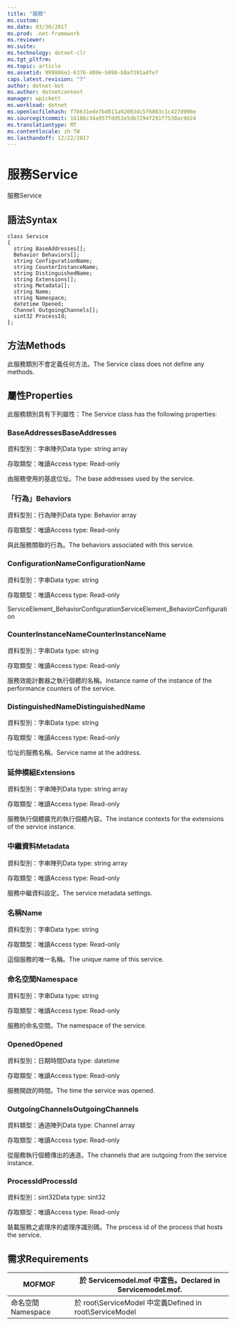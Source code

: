 ```yaml
---
title: "服務"
ms.custom: 
ms.date: 03/30/2017
ms.prod: .net-framework
ms.reviewer: 
ms.suite: 
ms.technology: dotnet-clr
ms.tgt_pltfrm: 
ms.topic: article
ms.assetid: 999806e1-6376-409e-b998-b0af391adfe7
caps.latest.revision: "7"
author: dotnet-bot
ms.author: dotnetcontent
manager: wpickett
ms.workload: dotnet
ms.openlocfilehash: f7b631ede7bd011a92003dc5f6083c1c427d990e
ms.sourcegitcommit: 16186c34a957fdd52e5db7294f291f7530ac9d24
ms.translationtype: MT
ms.contentlocale: zh-TW
ms.lasthandoff: 12/22/2017
---
```

# <a name="service"></a><span data-ttu-id="eb10e-102">服務</span><span class="sxs-lookup"><span data-stu-id="eb10e-102">Service</span></span>
<span data-ttu-id="eb10e-103">服務</span><span class="sxs-lookup"><span data-stu-id="eb10e-103">Service</span></span>  
  
## <a name="syntax"></a><span data-ttu-id="eb10e-104">語法</span><span class="sxs-lookup"><span data-stu-id="eb10e-104">Syntax</span></span>  
  
```  
class Service  
{  
  string BaseAddresses[];  
  Behavior Behaviors[];  
  string ConfigurationName;  
  string CounterInstanceName;  
  string DistinguishedName;  
  string Extensions[];  
  string Metadata[];  
  string Name;  
  string Namespace;  
  datetime Opened;  
  Channel OutgoingChannels[];  
  sint32 ProcessId;  
};  
```  
  
## <a name="methods"></a><span data-ttu-id="eb10e-105">方法</span><span class="sxs-lookup"><span data-stu-id="eb10e-105">Methods</span></span>  
 <span data-ttu-id="eb10e-106">此服務類別不會定義任何方法。</span><span class="sxs-lookup"><span data-stu-id="eb10e-106">The Service class does not define any methods.</span></span>  
  
## <a name="properties"></a><span data-ttu-id="eb10e-107">屬性</span><span class="sxs-lookup"><span data-stu-id="eb10e-107">Properties</span></span>  
 <span data-ttu-id="eb10e-108">此服務類別具有下列屬性：</span><span class="sxs-lookup"><span data-stu-id="eb10e-108">The Service class has the following properties:</span></span>  
  
### <a name="baseaddresses"></a><span data-ttu-id="eb10e-109">BaseAddresses</span><span class="sxs-lookup"><span data-stu-id="eb10e-109">BaseAddresses</span></span>  
 <span data-ttu-id="eb10e-110">資料型別：字串陣列</span><span class="sxs-lookup"><span data-stu-id="eb10e-110">Data type: string array</span></span>  
  
 <span data-ttu-id="eb10e-111">存取類型：唯讀</span><span class="sxs-lookup"><span data-stu-id="eb10e-111">Access type: Read-only</span></span>  
  
 <span data-ttu-id="eb10e-112">由服務使用的基底位址。</span><span class="sxs-lookup"><span data-stu-id="eb10e-112">The base addresses used by the service.</span></span>  
  
### <a name="behaviors"></a><span data-ttu-id="eb10e-113">「行為」</span><span class="sxs-lookup"><span data-stu-id="eb10e-113">Behaviors</span></span>  
 <span data-ttu-id="eb10e-114">資料型別：行為陣列</span><span class="sxs-lookup"><span data-stu-id="eb10e-114">Data type: Behavior array</span></span>  
  
 <span data-ttu-id="eb10e-115">存取類型：唯讀</span><span class="sxs-lookup"><span data-stu-id="eb10e-115">Access type: Read-only</span></span>  
  
 <span data-ttu-id="eb10e-116">與此服務關聯的行為。</span><span class="sxs-lookup"><span data-stu-id="eb10e-116">The behaviors associated with this service.</span></span>  
  
### <a name="configurationname"></a><span data-ttu-id="eb10e-117">ConfigurationName</span><span class="sxs-lookup"><span data-stu-id="eb10e-117">ConfigurationName</span></span>  
 <span data-ttu-id="eb10e-118">資料型別：字串</span><span class="sxs-lookup"><span data-stu-id="eb10e-118">Data type: string</span></span>  
  
 <span data-ttu-id="eb10e-119">存取類型：唯讀</span><span class="sxs-lookup"><span data-stu-id="eb10e-119">Access type: Read-only</span></span>  
  
 <span data-ttu-id="eb10e-120">ServiceElement_BehaviorConfiguration</span><span class="sxs-lookup"><span data-stu-id="eb10e-120">ServiceElement_BehaviorConfiguration</span></span>  
  
### <a name="counterinstancename"></a><span data-ttu-id="eb10e-121">CounterInstanceName</span><span class="sxs-lookup"><span data-stu-id="eb10e-121">CounterInstanceName</span></span>  
 <span data-ttu-id="eb10e-122">資料型別：字串</span><span class="sxs-lookup"><span data-stu-id="eb10e-122">Data type: string</span></span>  
  
 <span data-ttu-id="eb10e-123">存取類型：唯讀</span><span class="sxs-lookup"><span data-stu-id="eb10e-123">Access type: Read-only</span></span>  
  
 <span data-ttu-id="eb10e-124">服務效能計數器之執行個體的名稱。</span><span class="sxs-lookup"><span data-stu-id="eb10e-124">Instance name of the instance of the performance counters of the service.</span></span>  
  
### <a name="distinguishedname"></a><span data-ttu-id="eb10e-125">DistinguishedName</span><span class="sxs-lookup"><span data-stu-id="eb10e-125">DistinguishedName</span></span>  
 <span data-ttu-id="eb10e-126">資料型別：字串</span><span class="sxs-lookup"><span data-stu-id="eb10e-126">Data type: string</span></span>  
  
 <span data-ttu-id="eb10e-127">存取類型：唯讀</span><span class="sxs-lookup"><span data-stu-id="eb10e-127">Access type: Read-only</span></span>  
  
 <span data-ttu-id="eb10e-128">位址的服務名稱。</span><span class="sxs-lookup"><span data-stu-id="eb10e-128">Service name at the address.</span></span>  
  
### <a name="extensions"></a><span data-ttu-id="eb10e-129">延伸模組</span><span class="sxs-lookup"><span data-stu-id="eb10e-129">Extensions</span></span>  
 <span data-ttu-id="eb10e-130">資料型別：字串陣列</span><span class="sxs-lookup"><span data-stu-id="eb10e-130">Data type: string array</span></span>  
  
 <span data-ttu-id="eb10e-131">存取類型：唯讀</span><span class="sxs-lookup"><span data-stu-id="eb10e-131">Access type: Read-only</span></span>  
  
 <span data-ttu-id="eb10e-132">服務執行個體擴充的執行個體內容。</span><span class="sxs-lookup"><span data-stu-id="eb10e-132">The instance contexts for the extensions of the service instance.</span></span>  
  
### <a name="metadata"></a><span data-ttu-id="eb10e-133">中繼資料</span><span class="sxs-lookup"><span data-stu-id="eb10e-133">Metadata</span></span>  
 <span data-ttu-id="eb10e-134">資料型別：字串陣列</span><span class="sxs-lookup"><span data-stu-id="eb10e-134">Data type: string array</span></span>  
  
 <span data-ttu-id="eb10e-135">存取類型：唯讀</span><span class="sxs-lookup"><span data-stu-id="eb10e-135">Access type: Read-only</span></span>  
  
 <span data-ttu-id="eb10e-136">服務中繼資料設定。</span><span class="sxs-lookup"><span data-stu-id="eb10e-136">The service metadata settings.</span></span>  
  
### <a name="name"></a><span data-ttu-id="eb10e-137">名稱</span><span class="sxs-lookup"><span data-stu-id="eb10e-137">Name</span></span>  
 <span data-ttu-id="eb10e-138">資料型別：字串</span><span class="sxs-lookup"><span data-stu-id="eb10e-138">Data type: string</span></span>  
  
 <span data-ttu-id="eb10e-139">存取類型：唯讀</span><span class="sxs-lookup"><span data-stu-id="eb10e-139">Access type: Read-only</span></span>  
  
 <span data-ttu-id="eb10e-140">這個服務的唯一名稱。</span><span class="sxs-lookup"><span data-stu-id="eb10e-140">The unique name of this service.</span></span>  
  
### <a name="namespace"></a><span data-ttu-id="eb10e-141">命名空間</span><span class="sxs-lookup"><span data-stu-id="eb10e-141">Namespace</span></span>  
 <span data-ttu-id="eb10e-142">資料型別：字串</span><span class="sxs-lookup"><span data-stu-id="eb10e-142">Data type: string</span></span>  
  
 <span data-ttu-id="eb10e-143">存取類型：唯讀</span><span class="sxs-lookup"><span data-stu-id="eb10e-143">Access type: Read-only</span></span>  
  
 <span data-ttu-id="eb10e-144">服務的命名空間。</span><span class="sxs-lookup"><span data-stu-id="eb10e-144">The namespace of the service.</span></span>  
  
### <a name="opened"></a><span data-ttu-id="eb10e-145">Opened</span><span class="sxs-lookup"><span data-stu-id="eb10e-145">Opened</span></span>  
 <span data-ttu-id="eb10e-146">資料型別：日期時間</span><span class="sxs-lookup"><span data-stu-id="eb10e-146">Data type: datetime</span></span>  
  
 <span data-ttu-id="eb10e-147">存取類型：唯讀</span><span class="sxs-lookup"><span data-stu-id="eb10e-147">Access type: Read-only</span></span>  
  
 <span data-ttu-id="eb10e-148">服務開啟的時間。</span><span class="sxs-lookup"><span data-stu-id="eb10e-148">The time the service was opened.</span></span>  
  
### <a name="outgoingchannels"></a><span data-ttu-id="eb10e-149">OutgoingChannels</span><span class="sxs-lookup"><span data-stu-id="eb10e-149">OutgoingChannels</span></span>  
 <span data-ttu-id="eb10e-150">資料類型：通道陣列</span><span class="sxs-lookup"><span data-stu-id="eb10e-150">Data type: Channel array</span></span>  
  
 <span data-ttu-id="eb10e-151">存取類型：唯讀</span><span class="sxs-lookup"><span data-stu-id="eb10e-151">Access type: Read-only</span></span>  
  
 <span data-ttu-id="eb10e-152">從服務執行個體傳出的通道。</span><span class="sxs-lookup"><span data-stu-id="eb10e-152">The channels that are outgoing from the service instance.</span></span>  
  
### <a name="processid"></a><span data-ttu-id="eb10e-153">ProcessId</span><span class="sxs-lookup"><span data-stu-id="eb10e-153">ProcessId</span></span>  
 <span data-ttu-id="eb10e-154">資料型別：sint32</span><span class="sxs-lookup"><span data-stu-id="eb10e-154">Data type: sint32</span></span>  
  
 <span data-ttu-id="eb10e-155">存取類型：唯讀</span><span class="sxs-lookup"><span data-stu-id="eb10e-155">Access type: Read-only</span></span>  
  
 <span data-ttu-id="eb10e-156">裝載服務之處理序的處理序識別碼。</span><span class="sxs-lookup"><span data-stu-id="eb10e-156">The process id of the process that hosts the service.</span></span>  
  
## <a name="requirements"></a><span data-ttu-id="eb10e-157">需求</span><span class="sxs-lookup"><span data-stu-id="eb10e-157">Requirements</span></span>  
  
|<span data-ttu-id="eb10e-158">MOF</span><span class="sxs-lookup"><span data-stu-id="eb10e-158">MOF</span></span>|<span data-ttu-id="eb10e-159">於 Servicemodel.mof 中宣告。</span><span class="sxs-lookup"><span data-stu-id="eb10e-159">Declared in Servicemodel.mof.</span></span>|  
|---------|-----------------------------------|  
|<span data-ttu-id="eb10e-160">命名空間</span><span class="sxs-lookup"><span data-stu-id="eb10e-160">Namespace</span></span>|<span data-ttu-id="eb10e-161">於 root\ServiceModel 中定義</span><span class="sxs-lookup"><span data-stu-id="eb10e-161">Defined in root\ServiceModel</span></span>|
